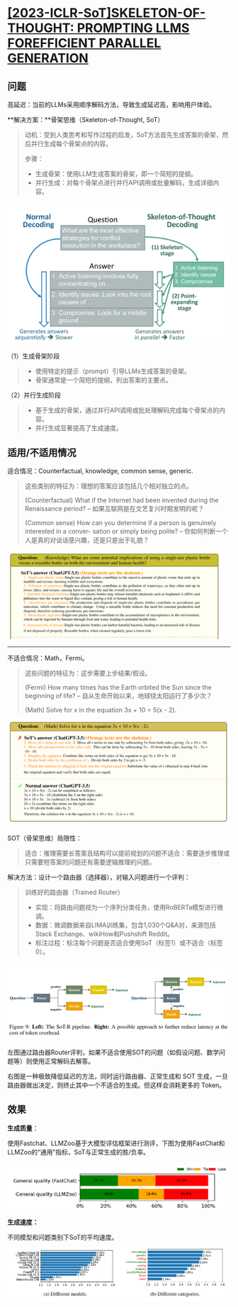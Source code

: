 #  [[2023-ICLR-SoT]SKELETON-OF-THOUGHT: PROMPTING LLMS FOREFFICIENT PARALLEL GENERATION](https://arxiv.org/pdf/2307.15337)

##  问题

高延迟：当前的LLMs采用顺序解码方法，导致生成延迟高，影响用户体验。

**解决方案：**骨架思维（Skeleton-of-Thought, SoT）

> 动机：受到人类思考和写作过程的启发，SoT方法首先生成答案的骨架，然后并行生成每个骨架点的内容。
>
> 步骤：
>
> * 生成骨架：使用LLM生成答案的骨架，即一个简短的提纲。
> * 并行生成：对每个骨架点进行并行API调用或批量解码，生成详细内容。



![image-20250226104933492](SoT.assets/image-20250226104933492.png)

（1）生成骨架阶段

> - 使用特定的提示（prompt）引导LLMs生成答案的骨架。   
> - 骨架通常是一个简短的提纲，列出答案的主要点。

（2）并行生成阶段

> - 基于生成的骨架，通过并行API调用或批处理解码完成每个骨架点的内容。   
> -  并行生成显著提高了生成速度。

##  适用/不适用情况

适合情况：Counterfactual, knowledge, common sense, generic.

> 这些类别的特征为：理想的答案应该包括几个相对独立的点。
>
> (Counterfactual) What if the Internet had been invented during the Renaissance period? – 如果互联网是在文艺复兴时期发明的呢？
>
> (Common sense) How can you determine if a person is genuinely interested in a conver-
> sation or simply being polite? – 你如何判断一个人是真的对谈话感兴趣，还是只是出于礼貌？

![image-20250226112524622](SoT.assets/image-20250226112524622.png)

---



不适合情况：Math，Fermi。

> 这些问题的特征为：这步需要上步结果/假设。
>
> (Fermi) How many times has the Earth orbited the Sun since the beginning of life? – 自从生命开始以来，地球绕太阳运行了多少次？
>
> (Math) Solve for x in the equation 3x + 10 = 5(x - 2).

![image-20250226112604748](SoT.assets/image-20250226112604748.png)



SOT（骨架思维）局限性：

> 适合：推理需要长答案且结构可以提前规划的问题不适合：需要逐步推理或只需要短答案的问题还有需要逻辑推理的问题。

解决方法：设计一个路由器（选择器），对输入问题进行一个评判：

> 训练好的路由器（Trained Router）
>
> * 实现：将路由问题视为一个序列分类任务，使用RoBERTa模型进行微调。
> * 数据：微调数据来自LIMA训练集，包含1,030个Q&A对，来源包括Stack Exchange、wikiHow和Pushshift Reddit。
> * 标注过程：标注每个问题是否适合使用SoT（标签1）或不适合（标签0）。

![image-20250226113359469](SoT.assets/image-20250226113359469.png)

左图通过路由器Router评判，如果不适合使用SOT的问题（如假设问题、数学问题等）则使用正常解码去解答。

右图是一种极致降低延迟的方法，同时运行路由器、正常生成和 SOT 生成，一旦路由器做出决定，则终止其中一个不适合的生成。但这样会消耗更多的 Token。

##  效果

**生成质量**：

使用Fastchat、LLMZoo基于大模型评估框架进行测评，下图为使用FastChat和LLMZoo的“通用”指标，SoT与正常生成的胜/负率。

![image-20250226113724880](SoT.assets/image-20250226113724880.png)



**生成速度：**

不同模型和问题类别下SoT的平均速度。

![image-20250226113850070](SoT.assets/image-20250226113850070.png)

